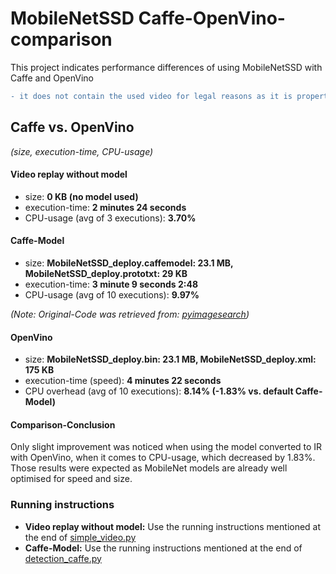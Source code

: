 # MobileNetSSD Caffe-OpenVino-comparison
This project indicates performance differences of using MobileNetSSD with Caffe and OpenVino
```diff
- it does not contain the used video for legal reasons as it is property of Udacity
```
## Caffe vs. OpenVino
*(size, execution-time, CPU-usage)*

#### Video replay without model

- size: **0 KB (no model used)**
- execution-time: **2 minutes 24 seconds**
- CPU-usage (avg of 3 executions): **3.70%**

#### Caffe-Model
- size: **MobileNetSSD_deploy.caffemodel: 23.1 MB, MobileNetSSD_deploy.prototxt: 29 KB**
- execution-time: **3 minute 9 seconds 2:48**
- CPU-usage (avg of 10 executions): **9.97%**

_(Note: Original-Code was retrieved from: [pyimagesearch](https://www.pyimagesearch.com/2017/09/18/real-time-object-detection-with-deep-learning-and-opencv/))_

#### OpenVino
- size: **MobileNetSSD_deploy.bin: 23.1 MB, MobileNetSSD_deploy.xml: 175 KB**
- execution-time (speed):  **4 minutes 22 seconds**
- CPU overhead (avg of 10 executions): **8.14% (-1.83% vs. default Caffe-Model)**

#### Comparison-Conclusion
Only slight improvement was noticed when using the model converted to IR with OpenVino, when it comes to CPU-usage, which decreased by 1.83%. Those results were expected as MobileNet models are already well optimised for speed and size.

### Running instructions
- **Video replay without model:** Use the running instructions mentioned at the end of [simple_video.py](simple_video.py)
- **Caffe-Model:** Use the running instructions mentioned at the end of [detection_caffe.py](detection_caffe.py)

